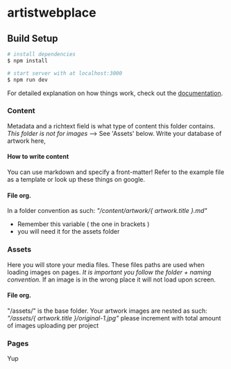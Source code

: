 # artistwebplace

## Build Setup

```bash
# install dependencies
$ npm install

# start server with at localhost:3000
$ npm run dev
```
For detailed explanation on how things work, check out the [documentation](https://nuxtjs.org).

### Content
Metadata and a richtext field is what type of content this folder contains.
*This folder is not for images* --> See 'Assets' below.
Write your database of artwork here, 

#### How to write content
You can use markdown and specify a front-matter!
Refer to the example file as a template or look up these things on google.

#### File org.
In a folder convention as such:
*"/content/artwork/{ artwork.title }.md"*
- Remember this variable ( the one in brackets )
- you will need it for the assets folder

### Assets
Here you will store your media files.
These files paths are used when loading images on pages.
*It is important you follow the folder + naming convention.*
If an image is in the wrong place it will not load upon screen.

#### File org.
"/assets/" is the base folder.
Your artwork images are nested as such:
*"/assets/{ artwork.title }/original-1.jpg"*
please increment with total amount of images uploading per project

### Pages
Yup
